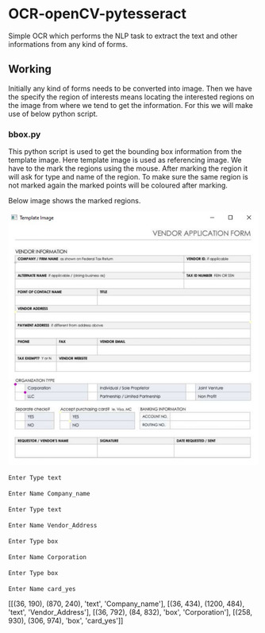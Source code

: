 # OCR-openCV-pytesseract
Simple OCR which performs the NLP task to extract the text and other informations from any kind of forms.

## Working
Initially any kind of forms needs to be converted into image. Then we have the specify the region of interests means locating the interested regions on the image from where we tend to get the information. For this we will make use of below python script.

### bbox.py
This python script is used to get the bounding box information from the template image. Here template image is used as referencing image. We have to the mark the regions using the mouse. After marking the region it will ask for type and name of the region. To make sure the same region is not marked again the marked points will be coloured after marking.

Below image shows the marked regions.

<img src="images/box.jpg" width = 600>


```
Enter Type text

Enter Name Company_name

Enter Type text

Enter Name Vendor_Address

Enter Type box

Enter Name Corporation

Enter Type box

Enter Name card_yes
```


[[(36, 190), (870, 240), 'text', 'Company_name'],
 [(36, 434), (1200, 484), 'text', 'Vendor_Address'],
 [(36, 792), (84, 832), 'box', 'Corporation'],
 [(258, 930), (306, 974), 'box', 'card_yes']]


